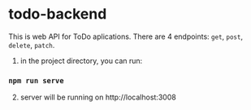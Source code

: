 # todo-backend
This is web API for ToDo aplications. There are 4 endpoints: 
`get`,  `post`,  `delete`,  `patch`.

1. in the project directory, you can run:
### `npm run serve`
2. server will be running on http://localhost:3008
